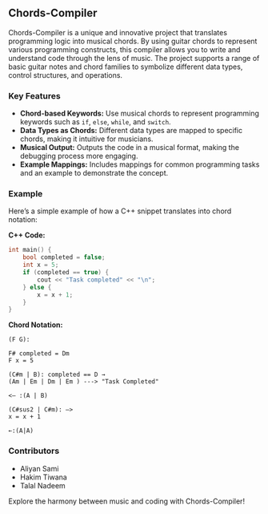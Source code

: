 ## Chords-Compiler

Chords-Compiler is a unique and innovative project that translates programming logic into musical chords. By using guitar chords to represent various programming constructs, this compiler allows you to write and understand code through the lens of music. The project supports a range of basic guitar notes and chord families to symbolize different data types, control structures, and operations.

### Key Features
- **Chord-based Keywords:** Use musical chords to represent programming keywords such as `if`, `else`, `while`, and `switch`.
- **Data Types as Chords:** Different data types are mapped to specific chords, making it intuitive for musicians.
- **Musical Output:** Outputs the code in a musical format, making the debugging process more engaging.
- **Example Mappings:** Includes mappings for common programming tasks and an example to demonstrate the concept.

### Example

Here’s a simple example of how a C++ snippet translates into chord notation:

**C++ Code:**
```cpp
int main() {
    bool completed = false;
    int x = 5;
    if (completed == true) {
        cout << "Task completed" << "\n";
    } else {
        x = x + 1;
    }
}
```

**Chord Notation:**
```
(F G):

F# completed = Dm
F x = 5

(C#m | B): completed == D →
(Am | Em | Dm | Em ) ---> "Task Completed"

<— :(A | B)

(C#sus2 | C#m): —>
x = x + 1

←:(A|A)
```

### Contributors
- Aliyan Sami
- Hakim Tiwana
- Talal Nadeem

Explore the harmony between music and coding with Chords-Compiler!
